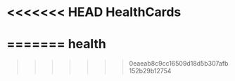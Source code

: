 <<<<<<< HEAD
HealthCards
===========
=======
health
======
>>>>>>> 0eaeab8c9cc16509d18d5b307afb152b29b12754
